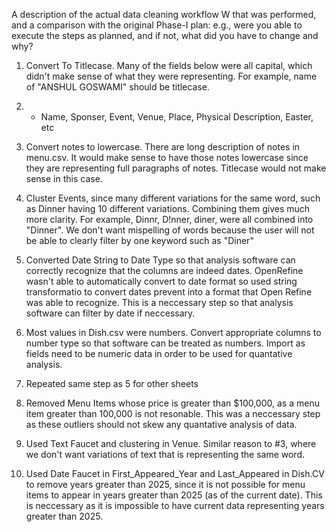 A description of the actual data cleaning workflow W that was performed, and a comparison with the original Phase-I plan: e.g., were you able to execute the steps as planned, and if not, what did you have to change and why?

1) Convert To Titlecase. Many of the fields below were all capital, which didn't make sense of what they were representing. For example, name of "ANSHUL GOSWAMI" should be titlecase. 
2) - Name, Sponser, Event, Venue, Place, Physical Description, Easter, etc

3) Convert notes to lowercase. There are long description of notes in menu.csv. It would make sense to have those notes lowercase since they are representing full paragraphs of notes. Titlecase would not make sense in this case. 

4) Cluster Events, since many different variations for the same word, such as Dinner having 10 different variations. Combining them gives much more clarity. For example, Dinnr, D!nner, diner, were all combined into "Dinner". We don't want mispelling of words because the user will not be able to clearly filter by one keyword such as "Diner" 

5) Converted Date String to Date Type so that analysis software can correctly recognize that the columns are indeed dates. OpenRefine wasn't able to automatically convert to date format so used string transformatio to convert dates prevent into a format that Open Refine was able to recognize. This is a neccessary step so that analysis software can filter by date if neccessary. 

6) Most values in Dish.csv were numbers. Convert appropriate columns to number type so that software can be treated as numbers. Import as fields need to be numeric data in order to be used for quantative analysis. 

7) Repeated same step as 5 for other sheets

8) Removed Menu Items whose price is greater than $100,000, as a menu item greater than 100,000 is not resonable. This was a neccessary step as these outliers should not skew any quantative analysis of data. 

9) Used Text Faucet and clustering in Venue. Similar reason to #3, where we don't want variations of text that is representing the same word. 

10) Used Date Faucet in First_Appeared_Year and Last_Appeared in Dish.CV to remove years greater than 2025, since it is not possible for menu items to appear in years greater than 2025 (as of the current date). This is neccessary as it is impossible to have current data representing years greater than 2025. 

